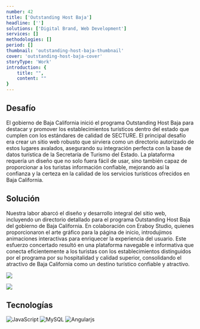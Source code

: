 ```yaml
---
number: 42
title: ['Outstanding Host Baja']
headline: ['']
solutions: ['Digital Brand, Web Development']
services: []
methodologies: []
period: []
thumbnail: 'outstanding-host-baja-thumbnail'
cover: 'outstanding-host-baja-cover'
storyType: 'Work'
introduction: {
    title: "",
    content: ""
}
---
```


## Desafío

El gobierno de Baja California inició el programa Outstanding Host Baja para destacar y promover los establecimientos turísticos dentro del estado que cumplen con los estándares de calidad de SECTURE. El principal desafío era crear un sitio web robusto que sirviera como un directorio autorizado de estos lugares avalados, asegurando su integración perfecta con la base de datos turística de la Secretaría de Turismo del Estado. La plataforma requería un diseño que no solo fuera fácil de usar, sino también capaz de proporcionar a los turistas información confiable, mejorando así la confianza y la certeza en la calidad de los servicios turísticos ofrecidos en Baja California.

## Solución

Nuestra labor abarcó el diseño y desarrollo integral del sitio web, incluyendo un directorio detallado para el programa Outstanding Host Baja del gobierno de Baja California. En colaboración con Eraboy Studio, quienes proporcionaron el arte gráfico para la página de inicio, introdujimos animaciones interactivas para enriquecer la experiencia del usuario. Este esfuerzo concertado resultó en una plataforma navegable e informativa que conecta eficientemente a los turistas con los establecimientos distinguidos por el programa por su hospitalidad y calidad superior, consolidando el atractivo de Baja California como un destino turístico confiable y atractivo.

![](/work/outstanding-host-baja-figure-1.jpg)

![](/work/outstanding-host-baja-figure-2.jpg)

## Tecnologías

<div class="story_story__mainContent__technologies__v5XXm">
  <div class="story_story__mainContent__technologies__images__6NSg5">
    <div>
      <img loading="lazy" src="/technologies/javascript.svg" alt="JavaScript"/>
      <img loading="lazy" src="/technologies/mysql-small.svg" alt="MySQL"/>
      <img loading="lazy" src="/technologies/angular.svg" alt="Angularjs"/>
    </div>
  </div>
</div>